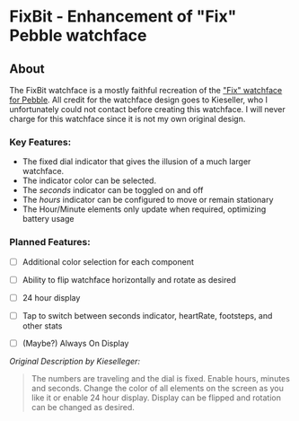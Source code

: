 # FixBit - Enhancement of "Fix" Pebble watchface

## About

The FixBit watchface is a mostly faithful recreation of the ["Fix" watchface for Pebble](https://apps.rebble.io/en_US/application/5984653d0dfc3275e20008d5?dev_settings=true&query=Fix&section=watchfaces). All credit for the watchface design goes to Kieseller, who I unfortunately could not contact before creating this watchface. I will never charge for this watchface since it is not my own original design.

### Key Features:
- The fixed dial indicator that gives the illusion of a much larger watchface.
- The indicator color can be selected.
- The _seconds_ indicator can be toggled on and off
- The _hours_ indicator can be configured to move or remain stationary
- The Hour/Minute elements only update when required, optimizing battery usage

### Planned Features:
- [ ] Additional color selection for each component
- [ ] Ability to flip watchface horizontally and rotate as desired
- [ ] 24 hour display
- [ ] Tap to switch between seconds indicator, heartRate, footsteps, and other stats
- [ ] (Maybe?) Always On Display 
  


_Original Description by Kieselleger:_
> The numbers are traveling and the dial is fixed. Enable hours, minutes and seconds. Change the color of all elements on the screen as you like it or enable 24 hour display. Display can be flipped and rotation can be changed as desired.